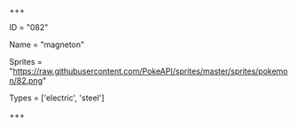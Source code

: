 




+++

ID = "082"

Name = "magneton"

Sprites = "https://raw.githubusercontent.com/PokeAPI/sprites/master/sprites/pokemon/82.png"

Types = ['electric', 'steel']

+++

